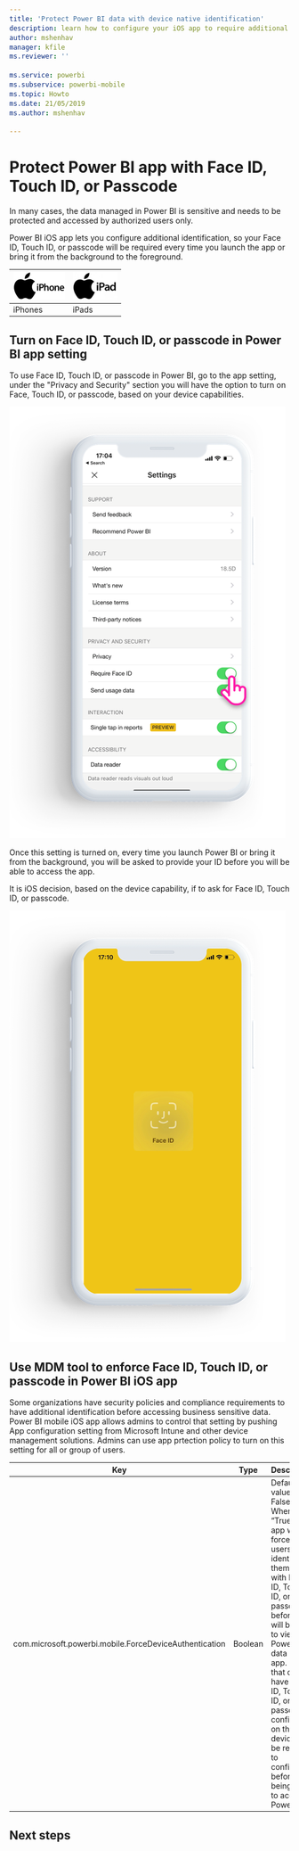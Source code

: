 ```yaml
---
title: 'Protect Power BI data with device native identification'
description: learn how to configure your iOS app to require additional identification before you can access your Power BI data
author: mshenhav
manager: kfile
ms.reviewer: ''

ms.service: powerbi
ms.subservice: powerbi-mobile
ms.topic: Howto
ms.date: 21/05/2019
ms.author: mshenhav

---
```

# Protect Power BI app with Face ID, Touch ID, or Passcode 

In many cases, the data managed in Power BI is sensitive and needs to be protected and accessed by authorized users only. 

Power BI iOS app lets you configure additional identification, so your Face ID, Touch ID, or passcode will be required every time you launch the app or bring it from the background to the foreground.

| ![iPhone](./media/tutorial-mobile-apps-ios-qna/iphone-logo-50-px.png) | ![iPad](./media/tutorial-mobile-apps-ios-qna/ipad-logo-50-px.png) |
|:--- |:--- |
| iPhones |iPads |

## Turn on Face ID, Touch ID, or passcode in Power BI app setting

To use Face ID, Touch ID, or passcode in Power BI, go to the app setting, under the "Privacy and Security" section you will have the option to turn on Face, Touch ID, or passcode, based on your device capabilities.

![Power BI iOS app setting page](./media/mobile-ios-native-secure-access/mobile-ios-native-secured-setting.png)

Once this setting is turned on, every time you launch Power BI or bring it from the background, you will be asked to provide your ID before you will be able to access the app. 

It is iOS decision, based on the device capability, if to ask for Face ID, Touch ID, or passcode.

![Power BI iOS Face ID](./media/mobile-ios-native-secure-access/mobile-ios-native-secured-faceid.png)

## Use MDM tool to enforce Face ID, Touch ID, or passcode in Power BI iOS app

Some organizations have security policies and compliance requirements to have additional identification before accessing business sensitive data. 
Power BI mobile iOS app allows admins to control that setting by pushing App configuration setting from Microsoft Intune and other device management solutions. Admins can use app prtection policy to turn on this setting for all or group of users.

|Key  |Type  |Description  |
|---------|---------|---------|
| com.microsoft.powerbi.mobile.ForceDeviceAuthentication | Boolean | Default value is False <br>When set to “True”, the app will force the users to identify themselves with Face ID, Touch ID, or passcode before they will be able to view any Power BI data in the app. USers that do not have Face ID, Touch ID, or passcode configured on their device, will be required to configure it before being able to access Power BI  |

## Next steps


